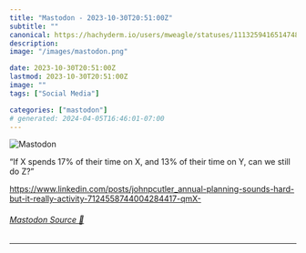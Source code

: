 ```yaml
---
title: "Mastodon - 2023-10-30T20:51:00Z"
subtitle: ""
canonical: https://hachyderm.io/users/mweagle/statuses/111325941651474833
description:
image: "/images/mastodon.png"

date: 2023-10-30T20:51:00Z
lastmod: 2023-10-30T20:51:00Z
image: ""
tags: ["Social Media"]

categories: ["mastodon"]
# generated: 2024-04-05T16:46:01-07:00
---
```

![Mastodon](/images/mastodon.png)

<p>“If X spends 17% of their time on X, and 13% of their time on Y, can we still do Z?”</p><p><a href="https://www.linkedin.com/posts/johnpcutler_annual-planning-sounds-hard-but-it-really-activity-7124558744004284417-qmX-" target="_blank" rel="nofollow noopener noreferrer" translate="no"><span class="invisible">https://www.</span><span class="ellipsis">linkedin.com/posts/johnpcutler</span><span class="invisible">_annual-planning-sounds-hard-but-it-really-activity-7124558744004284417-qmX-</span></a></p>


###### [Mastodon Source 🐘](https://hachyderm.io/@mweagle/111325941651474833)

___

